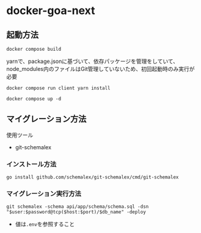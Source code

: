 # docker-goa-next

## 起動方法
```
docker compose build
```
yarnで、package.jsonに基づいて、依存パッケージを管理をしていて、node_modules内のファイルはGit管理していないため、初回起動時のみ実行が必要
```
docker compose run client yarn install
```
```
docker compose up -d
```

## マイグレーション方法
使用ツール
- git-schemalex

### インストール方法
```
go install github.com/schemalex/git-schemalex/cmd/git-schemalex
```
### マイグレーション実行方法
```
git schemalex -schema api/app/schema/schema.sql -dsn "$user:$password@tcp($host:$port)/$db_name" -deploy
```
* 値は`.env`を参照すること
